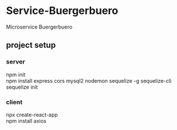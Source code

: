 # Service-Buergerbuero

Microservice Buergerbuero

## project setup

### server

npm init  
npm install express cors mysql2 nodemon sequelize -g sequelize-cli  
sequelize init

### client

npx create-react-app  
npm install axios
